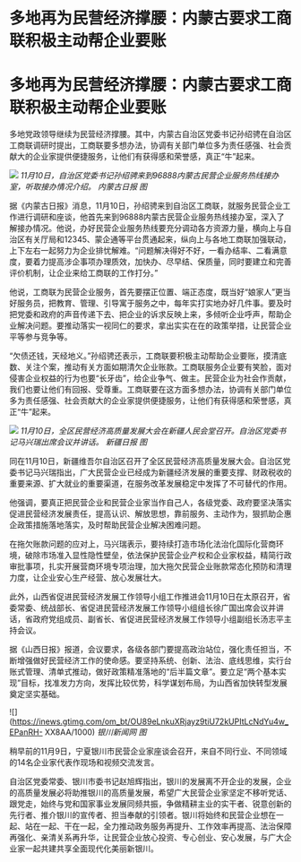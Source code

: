 # 多地再为民营经济撑腰：内蒙古要求工商联积极主动帮企业要账

# 多地再为民营经济撑腰：内蒙古要求工商联积极主动帮企业要账

多地党政领导继续为民营经济撑腰。其中，内蒙古自治区党委书记孙绍骋在自治区工商联调研时提出，工商联要多想办法，协调有关部门单位多为责任感强、社会贡献大的企业家提供便捷服务，让他们有获得感和荣誉感，真正“牛”起来。

![](https://inews.gtimg.com/om_bt/OYssfVPryCMZh98DpdKl6CbFNqvUWiEPUz92LGAMpylYQAA/1000)
_11月10日，自治区党委书记孙绍骋来到96888内蒙古民营企业服务热线接办室，听取接办情况介绍。 内蒙古日报 图_

据《内蒙古日报》消息，11月10日，孙绍骋来到自治区工商联，就服务民营企业工作进行调研和座谈，他首先来到96888内蒙古民营企业服务热线接办室，深入了解接办情况。他说，办好民营企业服务热线要充分调动各方资源力量，横向上与自治区有关厅局和12345、蒙企通等平台贯通起来，纵向上与各地工商联加强联动，上下左右一起努力为企业排忧解难。“问题解决得好不好，一看办结率、二看满意度，要着力提高涉企事项办理质效，加快办、尽早结、保质量，同时要建立和完善评价机制，让企业来给工商联的工作打分。”

他说，工商联为民营企业服务，首先要摆正位置、端正态度，既当好“娘家人”更当好服务员，把教育、管理、引导寓于服务之中，每年实打实地办好几件事。要及时把党委和政府的声音传递下去、把企业的诉求反映上来，多倾听企业呼声，帮助企业解决问题。要推动落实一视同仁的要求，拿出实实在在的政策举措，让民营企业平等参与竞争等。

“欠债还钱，天经地义。”孙绍骋还表示，工商联要积极主动帮助企业要账，摸清底数、关注个案，推动有关方面如期清欠企业账款。工商联服务企业要有笑脸，面对侵害企业权益的行为也要“长牙齿”，给企业争气、做主。民营企业为社会作贡献，我们也要让他们有回报、受尊重。工商联要在这方面多想办法，协调有关部门单位多为责任感强、社会贡献大的企业家提供便捷服务，让他们有获得感和荣誉感，真正“牛”起来。

![](https://inews.gtimg.com/om_bt/OVi1iUT4Fj7c4j_O9H9zw9VKXtK56YgXikL6v1CQX7ntgAA/1000)
_11月10日，全区民营经济高质量发展大会在新疆人民会堂召开。自治区党委书记马兴瑞出席会议并讲话。 新疆日报 图_

同在11月10日，新疆维吾尔自治区召开了全区民营经济高质量发展大会。自治区党委书记马兴瑞指出，广大民营企业已经成为新疆经济发展的重要支撑、财政税收的重要来源、扩大就业的重要渠道，在服务改革发展稳定中发挥了不可替代的作用。

他强调，要真正把民营企业和民营企业家当作自己人，各级党委、政府要坚决落实促进民营经济发展责任，提高认识、解放思想，靠前服务、主动作为，狠抓助企惠企政策措施落地落实，及时帮助民营企业解决困难问题。

在拖欠账款问题的应对上，马兴瑞表示，要持续打造市场化法治化国际化营商环境，破除市场准入显性隐性壁垒，依法保护民营企业产权和企业家权益，精简行政审批事项，扎实开展营商环境专项治理，加大拖欠民营企业账款常态化预防和清理力度，让企业安心生产经营、放心发展壮大。

此外，山西省促进民营经济发展工作领导小组工作推进会11月10日在太原召开，省委常委、统战部长、省促进民营经济发展工作领导小组组长徐广国出席会议并讲话，省政府党组成员、副省长、省促进民营经济发展工作领导小组副组长汤志平主持会议。

据《山西日报》报道，会议要求，各级各部门要提高政治站位，强化责任担当，不断增强做好民营经济工作的使命感。要坚持系统、创新、法治、底线思维，实行台账式管理、清单式推动，做好政策精准落地的“后半篇文章”。要立足“两个基本实现”目标，找准发力方向，发挥比较优势，科学谋划布局，为山西省加快转型发展奠定坚实基础。

![](https://inews.gtimg.com/om_bt/OU89eLnkuXRjayz9tiU72kUPItLcNdYu4w_EPanRH-
XX8AA/1000) _银川新闻网 图_

稍早前的11月9日，宁夏银川市民营企业家座谈会召开，来自不同行业、不同领域的14名企业家代表作现场和视频交流发言。

自治区党委常委、银川市委书记赵旭辉指出，银川的发展离不开企业的发展，企业的高质量发展必将助推银川的高质量发展，希望广大民营企业家坚定不移听党话、跟党走，始终与党和国家事业发展同频共振，争做精耕主业的实干者、锐意创新的先行者、推介银川的宣传者、担当奉献的引领者。银川将始终和民营企业想在一起、站在一起、干在一起，全力推动政务服务再提升、工作效率再提高、法治保障再强化、亲清关系再升华，让民营企业放心投资、专心创业、安心发展，与广大企业家一起共建共享全面现代化美丽新银川。

